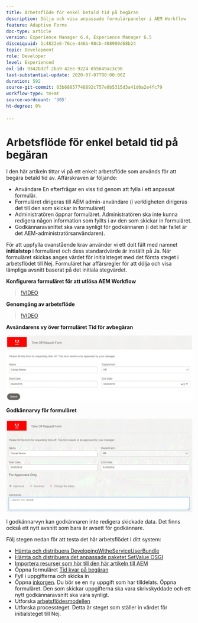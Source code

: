 ```yaml
---
title: Arbetsflöde för enkel betald tid på begäran
description: Dölja och visa anpassade formulärpaneler i AEM Workflow
feature: Adaptive Forms
doc-type: article
version: Experience Manager 6.4, Experience Manager 6.5
discoiquuid: 1c4822e6-76ce-446b-98cb-408900d68b24
topic: Development
role: Developer
level: Experienced
exl-id: 9342bd2f-2ba9-42ee-9224-055649ac3c90
last-substantial-update: 2020-07-07T00:00:00Z
duration: 592
source-git-commit: 03b68057748892c757e0b5315d3a41d0a2e4fc79
workflow-type: tm+mt
source-wordcount: '305'
ht-degree: 0%

---
```


# Arbetsflöde för enkel betald tid på begäran

I den här artikeln tittar vi på ett enkelt arbetsflöde som används för att begära betald tid av. Affärskraven är följande:

* Användare En efterfrågar en viss tid genom att fylla i ett anpassat formulär.
* Formuläret dirigeras till AEM admin-användare (i verkligheten dirigeras det till den som skickar in formuläret)
* Administratören öppnar formuläret. Administratören ska inte kunna redigera någon information som fyllts i av den som skickar in formuläret.
* Godkännaravsnittet ska vara synligt för godkännaren (i det här fallet är det AEM-administratörsanvändaren).

För att uppfylla ovanstående krav använder vi ett dolt fält med namnet **initialstep** i formuläret och dess standardvärde är inställt på Ja. När formuläret skickas anges värdet för initialsteget med det första steget i arbetsflödet till Nej. Formuläret har affärsregler för att dölja och visa lämpliga avsnitt baserat på det initiala stegvärdet.

**Konfigurera formuläret för att utlösa AEM Workflow**

>[!VIDEO](https://video.tv.adobe.com/v/28406?quality=12&learn=on)

**Genomgång av arbetsflöde**

>[!VIDEO](https://video.tv.adobe.com/v/28407?quality=12&learn=on)

**Avsändarens vy över formuläret Tid för avbegäran**

![initialstep](assets/initialstep.gif)

**Godkännarvy för formuläret**

![godkännare](assets/approversview.gif)

I godkännarvyn kan godkännaren inte redigera skickade data. Det finns också ett nytt avsnitt som bara är avsett för godkännare.

Följ stegen nedan för att testa det här arbetsflödet i ditt system:
* [Hämta och distribuera DevelopingWitheServiceUserBundle](/help/forms/assets/common-osgi-bundles/DevelopingWithServiceUser.jar)
* [Hämta och distribuera det anpassade paketet SetValue OSGI](/help/forms/assets/common-osgi-bundles/SetValueApp.core-1.0-SNAPSHOT.jar)
* [Importera resurser som hör till den här artikeln till AEM](assets/helpxworkflow.zip)
* Öppna formuläret [Tid kvar på begäran](http://localhost:4502/content/dam/formsanddocuments/helpx/timeoffrequestform/jcr:content?wcmmode=disabled)
* Fyll i uppgifterna och skicka in
* Öppna [inkorgen](http://localhost:4502/mnt/overlay/cq/inbox/content/inbox.html). Du bör se en ny uppgift som har tilldelats. Öppna formuläret. Den som skickar uppgifterna ska vara skrivskyddade och ett nytt godkännaravsnitt ska vara synligt.
* Utforska [arbetsflödesmodellen](http://localhost:4502/editor.html/conf/global/settings/workflow/models/helpxworkflow.html)
* Utforska processteget. Detta är steget som ställer in värdet för initialsteget till Nej.
